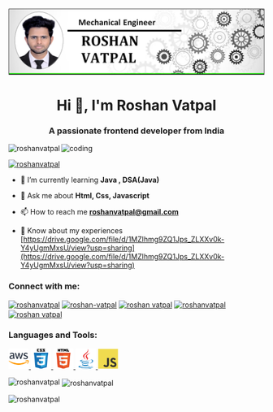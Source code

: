 <img src="https://github.com/Roshanvatpal/Roshanvatpal/blob/main/Roshan%20Banner%201.png">
<h1 align="center">Hi 👋, I'm Roshan Vatpal</h1>
<h3 align="center">A passionate frontend developer from India</h3>

<img align="right" alt="coding" width="400" src="https://user-images.githubusercontent.com/55389276/140866485-8fb1c876-9a8f-4d6a-98dc-08c4981eaf70.gif">

<p align="left"> <img src="https://komarev.com/ghpvc/?username=roshanvatpal&label=Profile%20views&color=0e75b6&style=flat" alt="roshanvatpal" /> </p>

<p align="left"> <a href="https://twitter.com/roshanvatpal" target="blank"><img src="https://img.shields.io/twitter/follow/roshanvatpal?logo=twitter&style=for-the-badge" alt="roshanvatpal" /></a> </p>

- 🌱 I’m currently learning **Java , DSA(Java)**

- 💬 Ask me about **Html, Css, Javascript**

- 📫 How to reach me **roshanvatpal@gmail.com**

- 📄 Know about my experiences [https://drive.google.com/file/d/1MZlhmg9ZQ1Jps_ZLXXv0k-Y4yUgmMxsU/view?usp=sharing](https://drive.google.com/file/d/1MZlhmg9ZQ1Jps_ZLXXv0k-Y4yUgmMxsU/view?usp=sharing)

<h3 align="left">Connect with me:</h3>
<p align="left">
<a href="https://twitter.com/roshanvatpal" target="blank"><img align="center" src="https://raw.githubusercontent.com/rahuldkjain/github-profile-readme-generator/master/src/images/icons/Social/twitter.svg" alt="roshanvatpal" height="30" width="40" /></a>
<a href="https://linkedin.com/in/roshan-vatpal" target="blank"><img align="center" src="https://raw.githubusercontent.com/rahuldkjain/github-profile-readme-generator/master/src/images/icons/Social/linked-in-alt.svg" alt="roshan-vatpal" height="30" width="40" /></a>
<a href="https://fb.com/roshan vatpal" target="blank"><img align="center" src="https://raw.githubusercontent.com/rahuldkjain/github-profile-readme-generator/master/src/images/icons/Social/facebook.svg" alt="roshan vatpal" height="30" width="40" /></a>
<a href="https://instagram.com/roshanvatpal" target="blank"><img align="center" src="https://raw.githubusercontent.com/rahuldkjain/github-profile-readme-generator/master/src/images/icons/Social/instagram.svg" alt="roshanvatpal" height="30" width="40" /></a>
<a href="https://www.youtube.com/c/roshan vatpal" target="blank"><img align="center" src="https://raw.githubusercontent.com/rahuldkjain/github-profile-readme-generator/master/src/images/icons/Social/youtube.svg" alt="roshan vatpal" height="30" width="40" /></a>
</p>

<h3 align="left">Languages and Tools:</h3>
<p align="left"> <a href="https://aws.amazon.com" target="_blank" rel="noreferrer"> <img src="https://raw.githubusercontent.com/devicons/devicon/master/icons/amazonwebservices/amazonwebservices-original-wordmark.svg" alt="aws" width="40" height="40"/> </a> <a href="https://www.w3schools.com/css/" target="_blank" rel="noreferrer"> <img src="https://raw.githubusercontent.com/devicons/devicon/master/icons/css3/css3-original-wordmark.svg" alt="css3" width="40" height="40"/> </a> <a href="https://www.w3.org/html/" target="_blank" rel="noreferrer"> <img src="https://raw.githubusercontent.com/devicons/devicon/master/icons/html5/html5-original-wordmark.svg" alt="html5" width="40" height="40"/> </a> <a href="https://www.java.com" target="_blank" rel="noreferrer"> <img src="https://raw.githubusercontent.com/devicons/devicon/master/icons/java/java-original.svg" alt="java" width="40" height="40"/> </a> <a href="https://developer.mozilla.org/en-US/docs/Web/JavaScript" target="_blank" rel="noreferrer"> <img src="https://raw.githubusercontent.com/devicons/devicon/master/icons/javascript/javascript-original.svg" alt="javascript" width="40" height="40"/> </a> </p>

<p><img align="left" src="https://github-readme-stats.vercel.app/api/top-langs?username=roshanvatpal&show_icons=true&locale=en&layout=compact" alt="roshanvatpal" /></p>

<p>&nbsp;<img align="center" src="https://github-readme-stats.vercel.app/api?username=roshanvatpal&show_icons=true&locale=en" alt="roshanvatpal" /></p>

<p><img align="center" src="https://github-readme-streak-stats.herokuapp.com/?user=roshanvatpal&" alt="roshanvatpal" /></p>

